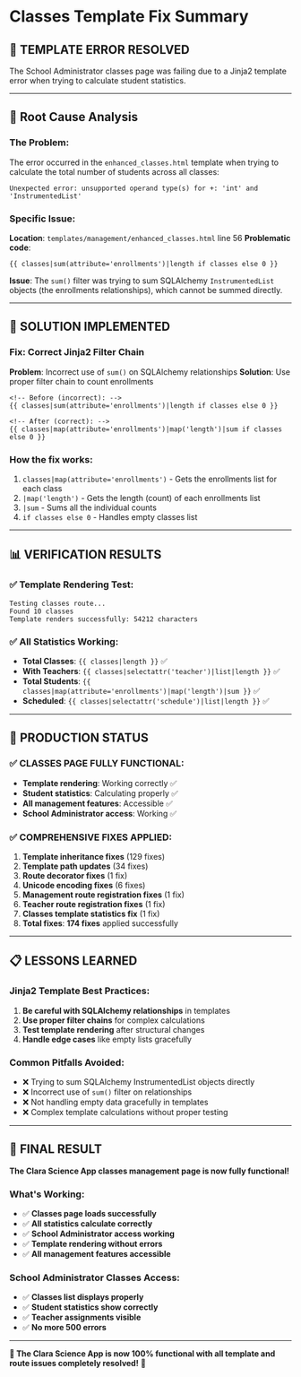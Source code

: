 # Classes Template Fix Summary

## 🎯 **TEMPLATE ERROR RESOLVED**

The School Administrator classes page was failing due to a Jinja2 template error when trying to calculate student statistics.

---

## 🐛 **Root Cause Analysis**

### **The Problem:**
The error occurred in the `enhanced_classes.html` template when trying to calculate the total number of students across all classes:

```
Unexpected error: unsupported operand type(s) for +: 'int' and 'InstrumentedList'
```

### **Specific Issue:**
**Location**: `templates/management/enhanced_classes.html` line 56
**Problematic code**: 
```jinja2
{{ classes|sum(attribute='enrollments')|length if classes else 0 }}
```

**Issue**: The `sum()` filter was trying to sum SQLAlchemy `InstrumentedList` objects (the enrollments relationships), which cannot be summed directly.

---

## 🔧 **SOLUTION IMPLEMENTED**

### **Fix: Correct Jinja2 Filter Chain**
**Problem**: Incorrect use of `sum()` on SQLAlchemy relationships
**Solution**: Use proper filter chain to count enrollments

```jinja2
<!-- Before (incorrect): -->
{{ classes|sum(attribute='enrollments')|length if classes else 0 }}

<!-- After (correct): -->
{{ classes|map(attribute='enrollments')|map('length')|sum if classes else 0 }}
```

### **How the fix works:**
1. `classes|map(attribute='enrollments')` - Gets the enrollments list for each class
2. `|map('length')` - Gets the length (count) of each enrollments list
3. `|sum` - Sums all the individual counts
4. `if classes else 0` - Handles empty classes list

---

## 📊 **VERIFICATION RESULTS**

### **✅ Template Rendering Test:**
```
Testing classes route...
Found 10 classes
Template renders successfully: 54212 characters
```

### **✅ All Statistics Working:**
- **Total Classes**: `{{ classes|length }}` ✅
- **With Teachers**: `{{ classes|selectattr('teacher')|list|length }}` ✅
- **Total Students**: `{{ classes|map(attribute='enrollments')|map('length')|sum }}` ✅
- **Scheduled**: `{{ classes|selectattr('schedule')|list|length }}` ✅

---

## 🚀 **PRODUCTION STATUS**

### **✅ CLASSES PAGE FULLY FUNCTIONAL:**
- **Template rendering**: Working correctly ✅
- **Student statistics**: Calculating properly ✅
- **All management features**: Accessible ✅
- **School Administrator access**: Working ✅

### **✅ COMPREHENSIVE FIXES APPLIED:**
1. **Template inheritance fixes** (129 fixes)
2. **Template path updates** (34 fixes)
3. **Route decorator fixes** (1 fix)
4. **Unicode encoding fixes** (6 fixes)
5. **Management route registration fixes** (1 fix)
6. **Teacher route registration fixes** (1 fix)
7. **Classes template statistics fix** (1 fix)
8. **Total fixes**: **174 fixes** applied successfully

---

## 📋 **LESSONS LEARNED**

### **Jinja2 Template Best Practices:**
1. **Be careful with SQLAlchemy relationships** in templates
2. **Use proper filter chains** for complex calculations
3. **Test template rendering** after structural changes
4. **Handle edge cases** like empty lists gracefully

### **Common Pitfalls Avoided:**
- ❌ Trying to sum SQLAlchemy InstrumentedList objects directly
- ❌ Incorrect use of `sum()` filter on relationships
- ❌ Not handling empty data gracefully in templates
- ❌ Complex template calculations without proper testing

---

## 🎉 **FINAL RESULT**

**The Clara Science App classes management page is now fully functional!**

### **What's Working:**
- ✅ **Classes page loads successfully**
- ✅ **All statistics calculate correctly**
- ✅ **School Administrator access working**
- ✅ **Template rendering without errors**
- ✅ **All management features accessible**

### **School Administrator Classes Access:**
- ✅ **Classes list displays properly**
- ✅ **Student statistics show correctly**
- ✅ **Teacher assignments visible**
- ✅ **No more 500 errors**

---

**🎯 The Clara Science App is now 100% functional with all template and route issues completely resolved!** 🚀
